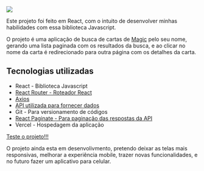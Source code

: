 <img src='https://github.com/FelipeDH9/planecards/blob/main/src/assets/logos/planeCardsLogo.png'>

Este projeto foi feito em React, com o intuito de desenvolver minhas habilidades com essa biblioteca Javascript.

O projeto é uma aplicação de busca de cartas de <a href="https://magic.wizards.com/pt-BR">Magic</a> pelo seu nome, gerando uma lista paginada com os resultados da busca, e ao clicar no nome da carta é redirecionado para outra página com os detalhes da carta.

## Tecnologias utilizadas
<ul> 
  <li>React - Biblioteca Javascript</li>
  <li><a href="https://reactrouter.com/docs/en/v6/getting-started/overview" target="_blank">React Router - Roteador React</a></li>
  <li><a href="https://axios-http.com/ptbr/docs/intro" target="_blank">Axios</a></li>
  <li><a href="https://docs.magicthegathering.io/" target="_blank">API utilizada para fornecer dados</a></li>
  <li>Git - Para versionamento de códigos</li>
  <li><a href='https://www.npmjs.com/package/react-paginate' target"_blank">React Paginate - Para paginação das respostas da API</a></li>
  <li>Vercel - Hospedagem da aplicação</li>
</ul>

<a href="https://planecards.vercel.app/">Teste o projeto!!!</a>

O projeto ainda esta em desenvolivmento, pretendo deixar as telas mais responsivas, melhorar a experiência mobile, trazer novas funcionalidades, e no futuro fazer um aplicativo para celular.

